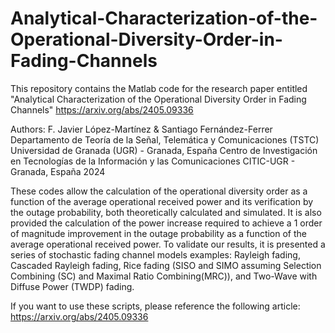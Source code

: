 # Analytical-Characterization-of-the-Operational-Diversity-Order-in-Fading-Channels
This repository contains the Matlab code for the research paper entitled "Analytical Characterization of the Operational Diversity Order in Fading Channels" https://arxiv.org/abs/2405.09336

Authors: F. Javier López-Martínez & Santiago Fernández-Ferrer Departamento de Teoría de la Señal, Telemática y Comunicaciones (TSTC) Universidad de Granada (UGR) - Granada, España Centro de Investigación en Tecnologías de la Información y las Comunicaciones CITIC-UGR - Granada, España 2024

These codes allow the calculation of the operational diversity order as a function of the average operational received power and its verification by the outage probability, both theoretically calculated and simulated.
It is also provided the calculation of the power increase required to achieve a 1 order of magnitude improvement in the outage probability as a function of the average operational received power.
To validate our results, it is presented a series of stochastic fading channel models examples: Rayleigh fading, Cascaded Rayleigh fading, Rice fading (SISO and SIMO assuming Selection Combining (SC) and Maximal Ratio Combining(MRC)), and Two-Wave with Diffuse Power (TWDP) fading.

If you want to use these scripts, please reference the following article: https://arxiv.org/abs/2405.09336
